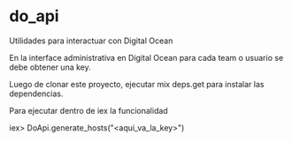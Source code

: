 # do_api
Utilidades para interactuar con Digital Ocean

En la interface administrativa en Digital Ocean para cada team o usuario se debe obtener una key.

Luego de clonar este proyecto, ejecutar mix deps.get para instalar las dependencias.

Para ejecutar dentro de iex la funcionalidad

iex> DoApi.generate_hosts("<aqui_va_la_key>")
